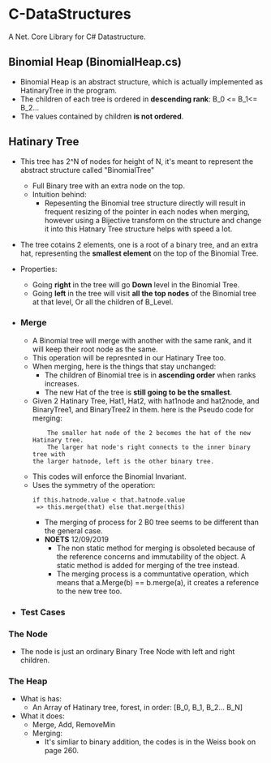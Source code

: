 # C-DataStructures
A Net. Core Library for C# Datastructure. 



## Binomial Heap (BinomialHeap.cs)
- Binomial Heap is an abstract structure, which is actually implemented as 
HatinaryTree in the program.
- The children of each tree is ordered in **descending rank**: 
B_0 <= B_1<= B_2... 
- The values contained by children **is not ordered**. 
## Hatinary Tree
- This tree has 2^N of nodes for height of N, it's meant to represent the 
abstract structure called "BinomialTree"
    - Full Binary tree with an extra node on the top. 
    - Intuition behind: 
      - Repesenting the Binomial tree structure directly will result in 
      frequent resizing of the pointer in each nodes when merging, however
      using a Bijective transform on the structure and change it into this 
      Hatnary Tree structure helps with speed a lot. 
- The tree cotains 2 elements, one is a root of a binary tree, and an extra
hat, representing the **smallest element** on the top of the Binomial Tree. 
- Properties: 
  - Going **right** in the tree will go **Down** level in the Binomial Tree. 
  - Going **left** in the tree will visit **all the top nodes** of the Binomial 
  tree at that level, Or all the children of B_Level. 
- ### Merge
  - A Binomial tree will merge with another with the same rank, and it will keep
  their root node as the same. 
  - This operation will be represnted in our Hatinary Tree too.
  - When merging, here is the things that stay unchanged: 
    - The children of Binomial tree is in **ascending order**
    when ranks increases.
    - The new Hat of the tree is **still going to be the smallest**. 
  - Given 2 Hatinary Tree, Hat1, Hat2, with hat1node and hat2node, 
  and BinaryTree1, and BinaryTree2 in them. here is the Pseudo code for    
  merging: 
    ```
        The smaller hat node of the 2 becomes the hat of the new Hatinary tree.
        The larger hat node's right connects to the inner binary tree with 
    the larger hatnode, left is the other binary tree. 
    ```
  - This codes will enforce the Binomial Invariant.
  - Uses the symmetry of the operation:
    ```
    if this.hatnode.value < that.hatnode.value
     => this.merge(that) else that.merge(this) 
    ```
	- The merging of process for 2 B0 tree seems to be different than the general case. 
    - **NOETS** 12/09/2019
      - The non static method for merging is obsoleted because of the reference concerns and 
      immutability of the object. A static method is added for merging of the tree instead. 
	  - The merging process is a communtative operation, which means that a.Merge(b) == b.merge(a), 
      it creates a reference to the new tree too.  

- ### Test Cases
### The Node
- The node is just an ordinary Binary Tree Node with left and right children. 

### The Heap
- What is has: 
  - An Array of Hatinary tree, forest, in order: [B_0, B_1, B_2... B_N]
- What it does: 
  - Merge, Add, RemoveMin
  - Merging: 
    - It's simliar to binary addition, the codes is in the Weiss book on page 260. 